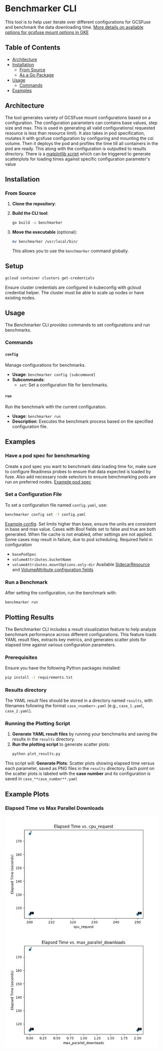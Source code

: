 # Benchmarker CLI
This tool is to help user iterate over different configurations for GCSFuse and benchmark the data downloading time. [More details on available options for gcsfuse mount options in GKE](https://cloud.google.com/kubernetes-engine/docs/how-to/persistent-volumes/cloud-storage-fuse-csi-driver#mounting-flags)

## Table of Contents
- [Architecture](#architecture)
- [Installation](#installation)
  - [From Source](#from-source)
  - [As a Go Package](#as-a-go-package)
- [Usage](#usage)
  - [Commands](#commands)
- [Examples](#examples)

## Architecture
The tool generates variety of GCSFuse mount configurations based on a configuration. The configuration parameters can contains base values, step size and max. This is used in generating all valid configurations( requested resource is less than resource limit). It also takes in pod specification, mutates it with gcsfuse configuration by configuring and mounting the csi volume. Then it deploys the pod and profiles the time  till all containers in the pod are ready. This along with the configuration is outputted to results directory. There is a [matplotlib script](plot.py) which can be triggered to  generate scatterplots for loading times against specific configuration parameter's value
## Installation

### From Source
1. **Clone the repository**:

2. **Build the CLI tool**:
   ```bash
   go build -o benchmarker
   ```

3. **Move the executable** (optional):
   ```bash
   mv benchmarker /usr/local/bin/
   ```
   This allows you to use the `benchmarker` command globally.

## Setup
```bash
gcloud container clusters get-credentials
``` 
Ensure cluster credentials are configured in kubeconfig with gcloud credential helper. 
The cluster must be able to scale up nodes or have existing nodes. 

## Usage

The Benchmarker CLI provides commands to set configurations and run benchmarks.

### Commands

#### `config`
Manage configurations for benchmarks.

- **Usage**: `benchmarker config [subcommand]`
- **Subcommands**:
  - `set`: Set a configuration file for benchmarks.

#### `run`
Run the benchmark with the current configuration.

- **Usage**: `benchmarker run`
- **Description**: Executes the benchmark process based on the specified configuration file.

## Examples

### Have a pod spec for benchmarking
Create a pod spec you want to benchmark data loading time for, 
make sure to configure Readiness probes to ensure that data expected is loaded by fuse.
Also add necessary node selectors to ensure benchmarking pods are run on preferred nodes.
[Example pod spec](example-pod.yaml)

### Set a Configuration File 
To set a configuration file named `config.yaml`, use:
```bash
benchmarker config set -f config.yaml
```
[Example config](base-config.yaml). Set limits higher than base, 
ensure the units are consistent in base and max value. Cases with Bool fields set to false and true are both generated. When file cache is not enabled, other settings are not applied. Some cases may result in failure, due to pod scheduling. Required field in configuration
- `basePodSpec`
- `volumeAttributes.bucketName`
- `volumeAttributes.mountOptions.only-dir`
Available [SidecarResource](https://cloud.google.com/kubernetes-engine/docs/how-to/persistent-volumes/cloud-storage-fuse-csi-driver#sidecar-container-resources) and [VolumeAttribute configuration fields](https://cloud.google.com/kubernetes-engine/docs/how-to/persistent-volumes/cloud-storage-fuse-csi-driver#mounting-flags)



### Run a Benchmark
After setting the configuration, run the benchmark with:
```bash
benchmarker run
```

## Plotting Results

The Benchmarker CLI includes a result visualization feature to help analyze benchmark performance across different configurations. This feature loads YAML result files, extracts key metrics, and generates scatter plots for elapsed time against various configuration parameters.

### Prerequisites
Ensure you have the following Python packages installed:
```bash
pip install -r requirements.txt
```

### Results directory
The YAML result files should be stored in a directory named `results`, with filenames following the format `case_<number>.yaml` (e.g., `case_1.yaml`, `case_2.yaml`).

### Running the Plotting Script

1. **Generate YAML result files** by running your benchmarks and saving the results in the `results` directory.
2. **Run the plotting script** to generate scatter plots:
   ```bash
   python plot_results.py
   ```

This script will:
**Generate Plots**: Scatter plots showing elapsed time versus each parameter, saved as PNG files in the `results` directory.
Each point on the scatter plots is labeled with the **case number** and its configuration is saved in `case_**case_number**.yaml`

## Example Plots
### Elapsed Time vs Max Parallel Downloads
![Elapsed Time vs Max Parallel Downloads](results/elapsed_time_vs_cpu_request.png)
![Elapsed Time vs Max Parallel Downloads](results/elapsed_time_vs_max_parallel_downloads.png)
